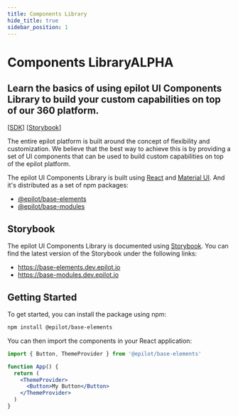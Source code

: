 ```yaml
---
title: Components Library
hide_title: true
sidebar_position: 1
---
```


<h1 align="left" style={{display:"inline-block"}}>Components Library<span
  style={{ display: "inline-block", padding: "2px 8px", color: "#fff", fontWeight: "bold", backgroundColor: "#df0000", borderRadius: "4px", fontSize: "1rem", verticalAlign: "middle" }}>ALPHA</span></h1>

<h2 style={{ fontWeight: "300", color: "gray" }}>Learn the basics of using epilot UI Components Library to build your custom capabilities on top of our 360 platform.</h2>

[[SDK](https://www.npmjs.com/package/@epilot/base-elements)]
[[Storybook](https://base-elements.dev.epilot.io/)]

The entire epilot platform is built around the concept of flexibility and customization. We believe that the best way to achieve this is by providing a set of UI components that can be used to build custom capabilities on top of the epilot platform.

The epilot UI Components Library is built using [React](https://reactjs.org/) and [Material UI](https://material-ui.com/). And it's distributed as a set of npm packages:

- [@epilot/base-elements](https://www.npmjs.com/package/@epilot/base-elements)
- [@epilot/base-modules](https://www.npmjs.com/package/@epilot/base-modules)

## Storybook

The epilot UI Components Library is documented using [Storybook](https://storybook.js.org/). You can find the latest version of the Storybook under the following links:

- <https://base-elements.dev.epilot.io>
- <https://base-modules.dev.epilot.io>

## Getting Started

To get started, you can install the package using npm:

```bash
npm install @epilot/base-elements
```

You can then import the components in your React application:

```jsx
import { Button, ThemeProvider } from '@epilot/base-elements'

function App() {
  return (
    <ThemeProvider>
      <Button>My Button</Button>
    </ThemeProvider>
  )
}
```
